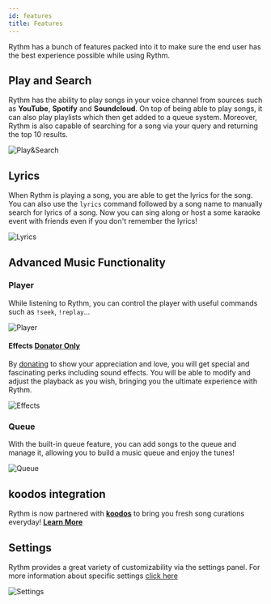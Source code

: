 ```yaml
---
id: features
title: Features
---
```


Rythm has a bunch of features packed into it to make sure the end user has the best experience possible while using Rythm.

## Play and Search
Rythm has the ability to play songs in your voice channel from sources such as **YouTube**, **Spotify** and **Soundcloud**. On top of being able to play songs, it can also play playlists which then get added to a queue system. Moreover, Rythm is also capable of searching for a song via your query and returning the top 10 results.

![Play&Search](/img/docs/features/play-search.png)

## Lyrics
When Rythm is playing a song, you are able to get the lyrics for the song. You can also use the `lyrics` command followed by a song name to manually search for lyrics of a song.
Now you can sing along or host a some karaoke event with friends even if you don't remember the lyrics!

![Lyrics](/img/docs/features/lyrics.png)

## Advanced Music Functionality

### Player
While listening to Rythm, you can control the player with useful commands such as `!seek`, `!replay`...

![Player](/img/docs/features/player-feature.png)

#### Effects [Donator Only](https://rythmbot.co/donate?do)
By [donating](https://rythmbot.co/donate?do) to show your appreciation and love, you will get special and fascinating perks including sound effects. You will be able to modify and adjust the playback as you wish, bringing you the ultimate experience with Rythm.

![Effects](/img/docs/features/effects.png)

### Queue
With the built-in queue feature, you can add songs to the queue and manage it, allowing you to build a music queue and enjoy the tunes!

![Queue](/img/docs/features/queue-feature.png)

## koodos integration
Rythm is now partnered with [**koodos**](https://koodos.com/rythm) to bring you fresh song curations everyday! [**Learn More**](/koodos)

## Settings
Rythm provides a great variety of customizability via the settings panel. For more information about specific settings [click here](/settings)

![Settings](/img/docs/features/settings.png)
